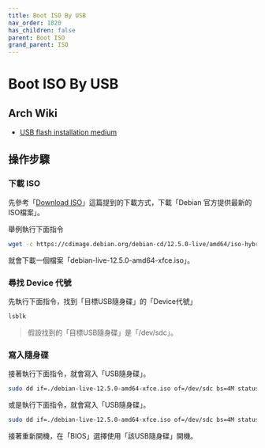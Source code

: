 ```yaml
---
title: Boot ISO By USB
nav_order: 1020
has_children: false
parent: Boot ISO
grand_parent: ISO
---
```



# Boot ISO By USB

## Arch Wiki

* [USB flash installation medium](https://wiki.archlinux.org/title/USB_flash_installation_medium)


## 操作步驟


### 下載 ISO

先參考「[Download ISO](https://samwhelp.github.io/note-about-debian/read/core/iso/download-iso.html)」這篇提到的下載方式，下載「Debian 官方提供最新的ISO檔案」。

舉例執行下面指令

``` sh
wget -c https://cdimage.debian.org/debian-cd/12.5.0-live/amd64/iso-hybrid/debian-live-12.5.0-amd64-xfce.iso
```

就會下載一個檔案「debian-live-12.5.0-amd64-xfce.iso」。


### 尋找 Device 代號

先執行下面指令，找到「目標USB隨身碟」的「Device代號」

``` sh
lsblk
```

> 假設找到的「目標USB隨身碟」是「/dev/sdc」。


### 寫入隨身碟


接著執行下面指令，就會寫入「USB隨身碟」。

``` sh
sudo dd if=./debian-live-12.5.0-amd64-xfce.iso of=/dev/sdc bs=4M status=progress && sync
```

或是執行下面指令，就會寫入「USB隨身碟」。

``` sh
sudo dd if=./debian-live-12.5.0-amd64-xfce.iso of=/dev/sdc bs=4M status=progress conv=fsync oflag=direct
```

接著重新開機，在「BIOS」選擇使用「該USB隨身碟」開機。



